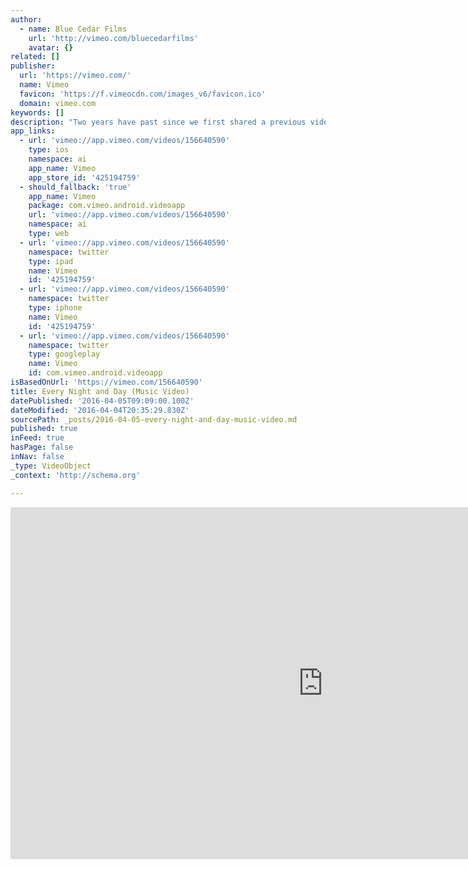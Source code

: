 ```yaml
---
author:
  - name: Blue Cedar Films
    url: 'http://vimeo.com/bluecedarfilms'
    avatar: {}
related: []
publisher:
  url: 'https://vimeo.com/'
  name: Vimeo
  favicon: 'https://f.vimeocdn.com/images_v6/favicon.ico'
  domain: vimeo.com
keywords: []
description: "Two years have past since we first shared a previous video 'LOST DAYS' - which gained an awareness of over 1 million views on Youtube, 'Every Night and Day' follows on from this story and incorporates some of the footage . Shot on a Blackmagic Pocket Cinema Camera and a Panasonic Lumix G X Vario 12-35mm f/2.8 Asph lens."
app_links:
  - url: 'vimeo://app.vimeo.com/videos/156640590'
    type: ios
    namespace: ai
    app_name: Vimeo
    app_store_id: '425194759'
  - should_fallback: 'true'
    app_name: Vimeo
    package: com.vimeo.android.videoapp
    url: 'vimeo://app.vimeo.com/videos/156640590'
    namespace: ai
    type: web
  - url: 'vimeo://app.vimeo.com/videos/156640590'
    namespace: twitter
    type: ipad
    name: Vimeo
    id: '425194759'
  - url: 'vimeo://app.vimeo.com/videos/156640590'
    namespace: twitter
    type: iphone
    name: Vimeo
    id: '425194759'
  - url: 'vimeo://app.vimeo.com/videos/156640590'
    namespace: twitter
    type: googleplay
    name: Vimeo
    id: com.vimeo.android.videoapp
isBasedOnUrl: 'https://vimeo.com/156640590'
title: Every Night and Day (Music Video)
datePublished: '2016-04-05T09:09:00.100Z'
dateModified: '2016-04-04T20:35:29.830Z'
sourcePath: _posts/2016-04-05-every-night-and-day-music-video.md
published: true
inFeed: true
hasPage: false
inNav: false
_type: VideoObject
_context: 'http://schema.org'

---
```

<iframe src="https://cdn.embedly.com/widgets/media.html?src=https%3A%2F%2Fplayer.vimeo.com%2Fvideo%2F156640590&amp;url=https%3A%2F%2Fvimeo.com%2F156640590&amp;image=http%3A%2F%2Fi.vimeocdn.com%2Fvideo%2F557778272_1280.jpg&amp;key=b7d04c9b404c499eba89ee7072e1c4f7&amp;type=text%2Fhtml&amp;schema=vimeo" width="1000" height="563" scrolling="no" frameborder="0" allowfullscreen="allowfullscreen" style=""></iframe>